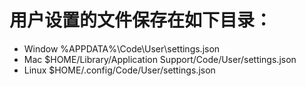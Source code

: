 # 用户设置的文件保存在如下目录：

- Window %APPDATA%\Code\User\settings.json
- Mac $HOME/Library/Application Support/Code/User/settings.json
- Linux $HOME/.config/Code/User/settings.json
